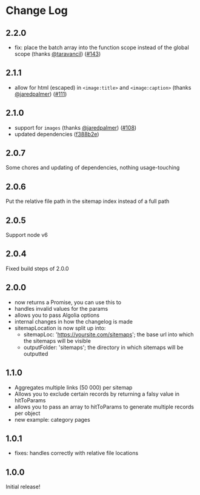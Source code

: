 # Change Log

## 2.2.0

* fix: place the batch array into the function scope instead of the global scope (thanks [@taravancil](https://github.com/taravancil)) ([#143](https://github.com/algolia/algolia-sitemap/pull/143))

## 2.1.1

* allow for html (escaped) in `<image:title>` and `<image:caption>` (thanks [@jaredpalmer](https://github.com/jaredpalmer)) ([#111](https://github.com/algolia/algolia-sitemap/pull/111))

## 2.1.0

* support for `images` (thanks [@jaredpalmer](https://github.com/jaredpalmer)) ([#108](https://github.com/algolia/algolia-sitemap/pull/108))
* updated dependencies ([f388b2e](https://github.com/algolia/algolia-sitemap/commit/f388b2e))

## 2.0.7

Some chores and updating of dependencies, nothing usage-touching

## 2.0.6

Put the relative file path in the sitemap index instead of a full path

## 2.0.5

Support node v6

## 2.0.4

Fixed build steps of 2.0.0

## 2.0.0

* now returns a Promise, you can use this to
* handles invalid values for the params
* allows you to pass Algolia options
* internal changes in how the changelog is made
* sitemapLocation is now split up into:
  * sitemapLoc: 'https://yoursite.com/sitemaps'; the base url into which the sitemaps will be visible
  * outputFolder: 'sitemaps'; the directory in which sitemaps will be outputted

## 1.1.0

* Aggregates multiple links (50 000) per sitemap
* Allows you to exclude certain records by returning a falsy value in hitToParams
* allows you to pass an array to hitToParams to generate multiple records per object
* new example: category pages

## 1.0.1

* fixes: handles correctly with relative file locations

## 1.0.0

Initial release!
